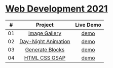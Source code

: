 # [Web Development 2021](https://astrogeek77.github.io/Web_Dev_2021/)

|  #  |            Project             | Live Demo |
| :-: | :----------------------------: | :-------: |
| 01  |       [Image Gallery](https://github.com/Astrogeek77/Web_Dev_2021/tree/main/Image%20Gallery)       | [demo](https://astrogeek77.github.io/Web_Dev_2021/Image%20Gallery/)
| 02  |       [Day-Night Animation](https://github.com/Astrogeek77/Web_Dev_2021/tree/main/Day%20Night%20Animation)       | [demo](https://astrogeek77.github.io/Web_Dev_2021/Day%20Night%20Animation/)
| 03  |       [Generate Blocks](https://github.com/Astrogeek77/Web_Dev_2021/tree/main/Generate%20Blocks)       | [demo](https://astrogeek77.github.io/Web_Dev_2021/Generate%20Blocks/)
| 04  |       [HTML CSS GSAP](https://github.com/Astrogeek77/Web_Dev_2021/tree/main/CSS%20GSAP)       | [demo](https://astrogeek77.github.io/Web_Dev_2021/CSS%20GSAP/)

